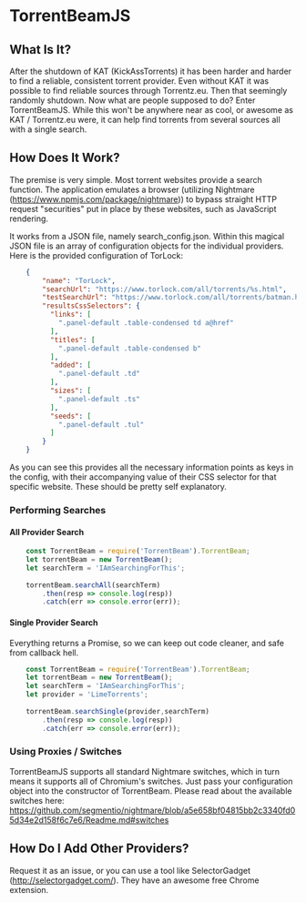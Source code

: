 # TorrentBeamJS

## What Is It?

After the shutdown of KAT (KickAssTorrents) it has been harder and harder to find a reliable, consistent torrent provider. Even without KAT it was possible to find reliable sources through Torrentz.eu. Then that seemingly randomly shutdown. Now what are people supposed to do? Enter TorrentBeamJS. While this won't be anywhere near as cool, or awesome as KAT / Torrentz.eu were, it can help find torrents from several sources all with a single search.

## How Does It Work?

The premise is very simple. Most torrent websites provide a search function. The application emulates a browser (utilizing Nightmare (<https://www.npmjs.com/package/nightmare>)) to bypass straight HTTP request "securities" put in place by these websites, such as JavaScript rendering.

It works from a JSON file, namely search_config.json. Within this magical JSON file is an array of configuration objects for the individual providers. Here is the provided configuration of TorLock:

```json
    {
		"name": "TorLock",
		"searchUrl": "https://www.torlock.com/all/torrents/%s.html",
		"testSearchUrl": "https://www.torlock.com/all/torrents/batman.html",
		"resultsCssSelectors": {
		  "links": [
			".panel-default .table-condensed td a@href"
		  ],
		  "titles": [
			".panel-default .table-condensed b"
		  ],
		  "added": [
			".panel-default .td"
		  ],
		  "sizes": [
			".panel-default .ts"
		  ],
		  "seeds": [
			".panel-default .tul"
		  ]
		}
	}
```
As you can see this provides all the necessary information points as keys in the config, with their accompanying value of their CSS selector for that specific website. These should be pretty self explanatory.

### Performing Searches

#### All Provider Search
```javascript
    const TorrentBeam = require('TorrentBeam').TorrentBeam;
    let torrentBeam = new TorrentBeam();
    let searchTerm = 'IAmSearchingForThis';
    
    torrentBeam.searchAll(searchTerm)
        .then(resp => console.log(resp))
        .catch(err => console.error(err));
```

#### Single Provider Search
Everything returns a Promise, so we can keep out code cleaner, and safe from callback hell.
```javascript
    const TorrentBeam = require('TorrentBeam').TorrentBeam;
    let torrentBeam = new TorrentBeam();
    let searchTerm = 'IAmSearchingForThis';
    let provider = 'LimeTorrents';
    
    torrentBeam.searchSingle(provider,searchTerm)
        .then(resp => console.log(resp))
        .catch(err => console.error(err));
```

### Using Proxies / Switches
TorrentBeamJS supports all standard Nightmare switches, which in turn means it supports all of Chromium's switches. 
Just pass your configuration object into the constructor of TorrentBeam.
Please read about the available switches here: <https://github.com/segmentio/nightmare/blob/a5e658bf04815bb2c3340fd05d34e2d158f6c7e6/Readme.md#switches>


## How Do I Add Other Providers?

Request it as an issue, or you can use a tool like SelectorGadget (<http://selectorgadget.com/>). They have an awesome free Chrome extension.